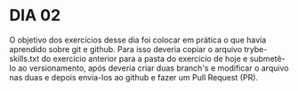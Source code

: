 # DIA 02

O objetivo dos exercícios desse dia foi colocar em prática o que havia aprendido sobre git e github. Para isso deveria copiar o arquivo trybe-skills.txt do exercício anterior para a pasta do exercício de hoje e submetê-lo ao versionamento, após deveria criar duas branch's e modificar o arquivo nas duas e depois envia-los ao github e fazer um Pull Request (PR). 

